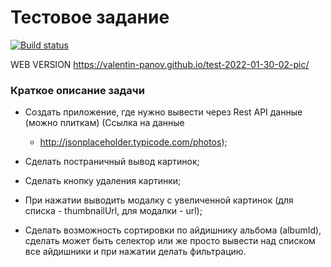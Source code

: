 # Тестовое задание

[![Build status](https://ci.appveyor.com/api/projects/status/lxs27ccbjknr3ptp?svg=true)](https://ci.appveyor.com/project/vapanov/test-2022-01-30-02-pic)

WEB VERSION https://valentin-panov.github.io/test-2022-01-30-02-pic/

### Краткое описание задачи

- Создать приложение, где нужно вывести через Rest API данные (можно плиткам) (Ссылка на данные
    - http://jsonplaceholder.typicode.com/photos);

- Сделать постраничный вывод картинок;

- Сделать кнопку удаления картинки;

- При нажатии выводить модалку с увеличенной картинок (для списка - thumbnailUrl, для модалки - url);

- Сделать возможность сортировки по айдишнику альбома (albumId), сделать может быть селектор или же просто вывести над
  списком все айдишники и при нажатии делать фильтрацию.